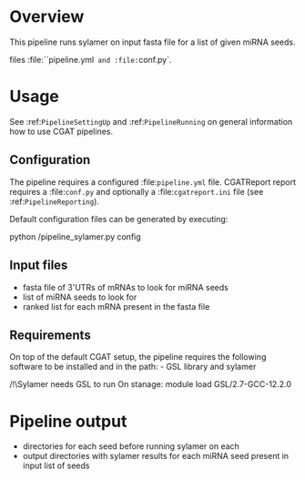 
Overview
========

This pipeline runs sylamer on input fasta file for a list of given miRNA seeds.

files :file:``pipeline.yml` and :file:`conf.py`.

Usage
=====

See :ref:`PipelineSettingUp` and :ref:`PipelineRunning` on general
information how to use CGAT pipelines.

Configuration
-------------

The pipeline requires a configured :file:`pipeline.yml` file.
CGATReport report requires a :file:`conf.py` and optionally a
:file:`cgatreport.ini` file (see :ref:`PipelineReporting`).

Default configuration files can be generated by executing:

   python <srcdir>/pipeline_sylamer.py config

Input files
-----------

- fasta file of 3'UTRs of mRNAs to look for miRNA seeds
- list of miRNA seeds to look for 
- ranked list for each mRNA present in the fasta file

Requirements
------------

On top of the default CGAT setup, the pipeline requires the following
software to be installed and in the path:
    - GSL library and sylamer


/!\Sylamer needs GSL to run 
On stanage: module load GSL/2.7-GCC-12.2.0

Pipeline output
===============

- directories for each seed before running sylamer on each
- output directories with sylamer results for each miRNA seed present in input list of seeds 

